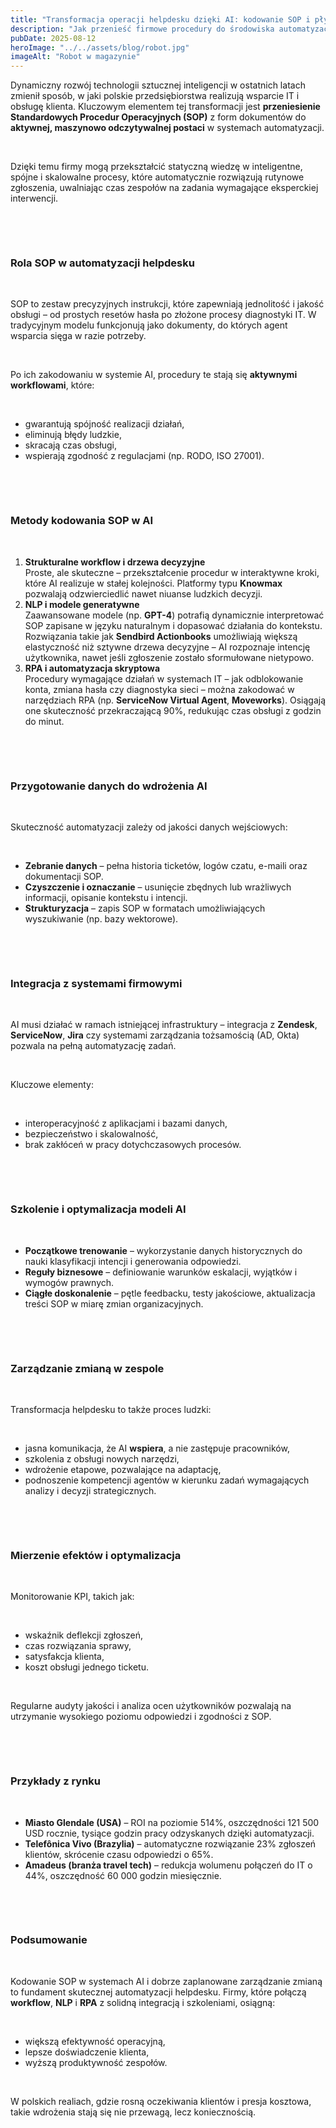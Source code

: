 ```yaml
---
title: "Transformacja operacji helpdesku dzięki AI: kodowanie SOP i płynne wdrożenie"
description: "Jak przenieść firmowe procedury do środowiska automatyzacji AI i zapewnić efektywną zmianę"
pubDate: 2025-08-12
heroImage: "../../assets/blog/robot.jpg"
imageAlt: "Robot w magazynie"
---
```


<p>Dynamiczny rozw&oacute;j technologii sztucznej inteligencji w ostatnich latach zmienił spos&oacute;b, w jaki polskie przedsiębiorstwa realizują wsparcie IT i obsługę klienta. Kluczowym elementem tej transformacji jest <strong>przeniesienie Standardowych Procedur Operacyjnych (SOP)</strong> z form dokument&oacute;w do <strong>aktywnej, maszynowo odczytywalnej postaci</strong> w systemach automatyzacji.</p>
<p>&nbsp;</p>
<p>Dzięki temu firmy mogą przekształcić statyczną wiedzę w inteligentne, sp&oacute;jne i skalowalne procesy, kt&oacute;re automatycznie rozwiązują rutynowe zgłoszenia, uwalniając czas zespoł&oacute;w na zadania wymagające eksperckiej interwencji.</p>
<p>&nbsp;</p><p>&nbsp;</p>
<h3><strong>Rola SOP w automatyzacji helpdesku</strong></h3>
<p>&nbsp;</p>
<p>SOP to zestaw precyzyjnych instrukcji, kt&oacute;re zapewniają jednolitość i jakość obsługi &ndash; od prostych reset&oacute;w hasła po złożone procesy diagnostyki IT. W tradycyjnym modelu funkcjonują jako dokumenty, do kt&oacute;rych agent wsparcia sięga w razie potrzeby.</p>
<p>&nbsp;</p>
<p>Po ich zakodowaniu w systemie AI, procedury te stają się <strong>aktywnymi workflowami</strong>, kt&oacute;re:</p>
<p>&nbsp;</p>
<ul>
<li>gwarantują sp&oacute;jność realizacji działań,</li>
<li>eliminują błędy ludzkie,</li>
<li>skracają czas obsługi,</li>
<li>wspierają zgodność z regulacjami (np. RODO, ISO 27001).</li>
</ul>
<p>&nbsp;</p><p>&nbsp;</p>
<h3><strong>Metody kodowania SOP w AI</strong></h3>
<p>&nbsp;</p>
<ol>
<li><strong> Strukturalne workflow i drzewa decyzyjne</strong><strong><br /></strong> Proste, ale skuteczne &ndash; przekształcenie procedur w interaktywne kroki, kt&oacute;re AI realizuje w stałej kolejności. Platformy typu <strong>Knowmax</strong> pozwalają odzwierciedlić nawet niuanse ludzkich decyzji.</li>
<li><strong> NLP i modele generatywne</strong><strong><br /></strong> Zaawansowane modele (np. <strong>GPT-4</strong>) potrafią dynamicznie interpretować SOP zapisane w języku naturalnym i dopasować działania do kontekstu. Rozwiązania takie jak <strong>Sendbird Actionbooks</strong> umożliwiają większą elastyczność niż sztywne drzewa decyzyjne &ndash; AI rozpoznaje intencję użytkownika, nawet jeśli zgłoszenie zostało sformułowane nietypowo.</li>
<li><strong> RPA i automatyzacja skryptowa</strong><strong><br /></strong> Procedury wymagające działań w systemach IT &ndash; jak odblokowanie konta, zmiana hasła czy diagnostyka sieci &ndash; można zakodować w narzędziach RPA (np. <strong>ServiceNow Virtual Agent</strong>, <strong>Moveworks</strong>). Osiągają one skuteczność przekraczającą 90%, redukując czas obsługi z godzin do minut.</li>
</ol>
<p>&nbsp;</p><p>&nbsp;</p>
<h3><strong>Przygotowanie danych do wdrożenia AI</strong></h3>
<p>&nbsp;</p>
<p>Skuteczność automatyzacji zależy od jakości danych wejściowych:</p>
<p>&nbsp;</p>
<ul>
<li><strong>Zebranie danych</strong> &ndash; pełna historia ticket&oacute;w, log&oacute;w czatu, e-maili oraz dokumentacji SOP.</li>
<li><strong>Czyszczenie i oznaczanie</strong> &ndash; usunięcie zbędnych lub wrażliwych informacji, opisanie kontekstu i intencji.</li>
<li><strong>Strukturyzacja</strong> &ndash; zapis SOP w formatach umożliwiających wyszukiwanie (np. bazy wektorowe).</li>
</ul>
<p>&nbsp;</p><p>&nbsp;</p>
<h3><strong>Integracja z systemami firmowymi</strong></h3>
<p>&nbsp;</p>
<p>AI musi działać w ramach istniejącej infrastruktury &ndash; integracja z <strong>Zendesk</strong>, <strong>ServiceNow</strong>, <strong>Jira</strong> czy systemami zarządzania tożsamością (AD, Okta) pozwala na pełną automatyzację zadań.</p>
<p>&nbsp;</p>
<p>Kluczowe elementy:</p>
<p>&nbsp;</p>
<ul>
<li>interoperacyjność z aplikacjami i bazami danych,</li>
<li>bezpieczeństwo i skalowalność,</li>
<li>brak zakł&oacute;ceń w pracy dotychczasowych proces&oacute;w.</li>
</ul>
<p>&nbsp;</p><p>&nbsp;</p>
<h3><strong>Szkolenie i optymalizacja modeli AI</strong></h3>
<p>&nbsp;</p>
<ul>
<li><strong>Początkowe trenowanie</strong> &ndash; wykorzystanie danych historycznych do nauki klasyfikacji intencji i generowania odpowiedzi.</li>
<li><strong>Reguły biznesowe</strong> &ndash; definiowanie warunk&oacute;w eskalacji, wyjątk&oacute;w i wymog&oacute;w prawnych.</li>
<li><strong>Ciągłe doskonalenie</strong> &ndash; pętle feedbacku, testy jakościowe, aktualizacja treści SOP w miarę zmian organizacyjnych.</li>
</ul>
<p>&nbsp;</p><p>&nbsp;</p>
<h3><strong>Zarządzanie zmianą w zespole</strong></h3>
<p>&nbsp;</p>
<p>Transformacja helpdesku to także proces ludzki:</p>
<p>&nbsp;</p>
<ul>
<li>jasna komunikacja, że AI <strong>wspiera</strong>, a nie zastępuje pracownik&oacute;w,</li>
<li>szkolenia z obsługi nowych narzędzi,</li>
<li>wdrożenie etapowe, pozwalające na adaptację,</li>
<li>podnoszenie kompetencji agent&oacute;w w kierunku zadań wymagających analizy i decyzji strategicznych.</li>
</ul>
<p>&nbsp;</p><p>&nbsp;</p>
<h3><strong>Mierzenie efekt&oacute;w i optymalizacja</strong></h3>
<p>&nbsp;</p>
<p>Monitorowanie KPI, takich jak:</p>
<p>&nbsp;</p>
<ul>
<li>wskaźnik deflekcji zgłoszeń,</li>
<li>czas rozwiązania sprawy,</li>
<li>satysfakcja klienta,</li>
<li>koszt obsługi jednego ticketu.</li>
</ul>
<p>&nbsp;</p>
<p>Regularne audyty jakości i analiza ocen użytkownik&oacute;w pozwalają na utrzymanie wysokiego poziomu odpowiedzi i zgodności z SOP.</p>
<p>&nbsp;</p><p>&nbsp;</p>
<h3><strong>Przykłady z rynku</strong></h3>
<p>&nbsp;</p>
<ul>
<li><strong>Miasto Glendale (USA)</strong> &ndash; ROI na poziomie 514%, oszczędności 121 500 USD rocznie, tysiące godzin pracy odzyskanych dzięki automatyzacji.</li>
<li><strong>Telef&ocirc;nica Vivo (Brazylia)</strong> &ndash; automatyczne rozwiązanie 23% zgłoszeń klient&oacute;w, skr&oacute;cenie czasu odpowiedzi o 65%.</li>
<li><strong>Amadeus (branża travel tech)</strong> &ndash; redukcja wolumenu połączeń do IT o 44%, oszczędność 60 000 godzin miesięcznie.</li>
</ul>
<p>&nbsp;</p><p>&nbsp;</p>
<h3><strong>Podsumowanie</strong></h3>
<p>&nbsp;</p>
<p>Kodowanie SOP w systemach AI i dobrze zaplanowane zarządzanie zmianą to fundament skutecznej automatyzacji helpdesku. Firmy, kt&oacute;re połączą <strong>workflow</strong>, <strong>NLP</strong> i <strong>RPA</strong> z solidną integracją i szkoleniami, osiągną:</p>
<p>&nbsp;</p>
<ul>
<li>większą efektywność operacyjną,</li>
<li>lepsze doświadczenie klienta,</li>
<li>wyższą produktywność zespoł&oacute;w.</li>
</ul>
<p>&nbsp;</p>
<p>W polskich realiach, gdzie rosną oczekiwania klient&oacute;w i presja kosztowa, takie wdrożenia stają się nie przewagą, lecz koniecznością.</p>
